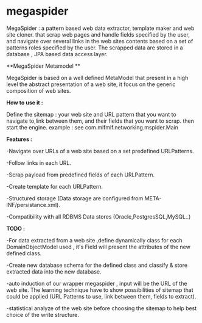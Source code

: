 megaspider
=======
MegaSpider : a pattern based web data extractor, template maker and web site cloner. that scrap web pages and handle fields specified by the user, 
and navigate over several links in the web sites contents based on a set of patterns roles specified by the user. The scrapped data are stored in a database , JPA based data access layer.


**MegaSpider Metamodel **

MegaSpider is based on a well defined MetaModel that present in a high level the abstract presentation of a web site, it focus on the  generic composition of web sites.

**How to use it :**

Define the sitemap : your web site and URL pattern that you want to navigate to,link between them, and their fields that you want to scrap. then start the engine. example : see 
com.mifmif.networking.mspider.Main

**Features :**

-Navigate over URLs of a web site based on a set predefined URLPatterns.

-Follow links in each URL.

-Scrap payload from predefined fields of each URLPattern.

-Create template for each URLPattern.

-Structured storage (Data storage are configured from META-INF/persistance.xml).

-Compatibility with all RDBMS Data stores (Oracle,PostgresSQL,MySQL..)


**TODO :**

-For data extracted from a web site ,define dynamically class  for each DomainObjectModel used , it's Field will present the attributes of the new defined class.

-Create new database schema for the defined class and classify & store extracted data into the new database.

-auto induction of our wrapper megaspider , input will be the URL of the web site. The learning technique have to show possibilities of sitemap that could be applied (URL Patterns to use, link between them, fields to extract).

-statistical analyze of the web site before choosing the sitemap to help best choice of the write structure. 